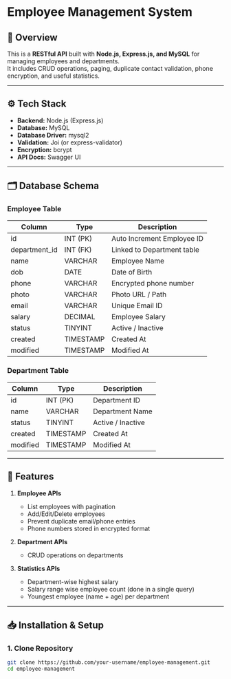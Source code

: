 # Employee Management System

## 📌 Overview

This is a **RESTful API** built with **Node.js, Express.js, and MySQL** for managing employees and departments.  
It includes CRUD operations, paging, duplicate contact validation, phone encryption, and useful statistics.

---

## ⚙️ Tech Stack

-   **Backend:** Node.js (Express.js)
-   **Database:** MySQL
-   **Database Driver:** mysql2
-   **Validation:** Joi (or express-validator)
-   **Encryption:** bcrypt
-   **API Docs:** Swagger UI

---

## 🗂️ Database Schema

### Employee Table

| Column        | Type      | Description                |
| ------------- | --------- | -------------------------- |
| id            | INT (PK)  | Auto Increment Employee ID |
| department_id | INT (FK)  | Linked to Department table |
| name          | VARCHAR   | Employee Name              |
| dob           | DATE      | Date of Birth              |
| phone         | VARCHAR   | Encrypted phone number     |
| photo         | VARCHAR   | Photo URL / Path           |
| email         | VARCHAR   | Unique Email ID            |
| salary        | DECIMAL   | Employee Salary            |
| status        | TINYINT   | Active / Inactive          |
| created       | TIMESTAMP | Created At                 |
| modified      | TIMESTAMP | Modified At                |

### Department Table

| Column   | Type      | Description       |
| -------- | --------- | ----------------- |
| id       | INT (PK)  | Department ID     |
| name     | VARCHAR   | Department Name   |
| status   | TINYINT   | Active / Inactive |
| created  | TIMESTAMP | Created At        |
| modified | TIMESTAMP | Modified At       |

---

## 🚀 Features

1. **Employee APIs**

    - List employees with pagination
    - Add/Edit/Delete employees
    - Prevent duplicate email/phone entries
    - Phone numbers stored in encrypted format

2. **Department APIs**

    - CRUD operations on departments

3. **Statistics APIs**
    - Department-wise highest salary
    - Salary range wise employee count (done in a single query)
    - Youngest employee (name + age) per department

---

## 📥 Installation & Setup

### 1. Clone Repository

```bash
git clone https://github.com/your-username/employee-management.git
cd employee-management
```
